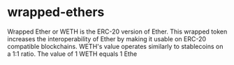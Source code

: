 # wrapped-ethers
Wrapped Ether or WETH is the ERC-20 version of Ether. This wrapped token increases the interoperability of Ether by making it usable on ERC-20 compatible blockchains. WETH's value operates similarly to stablecoins on a 1:1 ratio. The value of 1 WETH equals 1 Ethe
